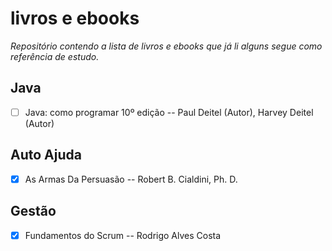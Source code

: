 # livros e ebooks
_Repositório contendo a lista de livros e ebooks que já li alguns segue como referência de estudo._

## Java 


- [ ] Java: como programar 10º edição -- Paul Deitel (Autor), Harvey Deitel (Autor) 


## Auto Ajuda

- [X] As Armas Da Persuasão -- Robert B. Cialdini, Ph. D.

## Gestão

- [X] Fundamentos do Scrum -- Rodrigo Alves Costa
